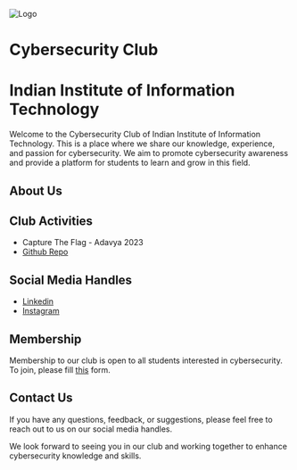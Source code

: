 ![Logo](http://csyclub.iiitkottayam.ac.in/assets/img/CSC_Logo_trans.png)
# Cybersecurity Club 
# Indian Institute of Information Technology

Welcome to the Cybersecurity Club of Indian Institute of Information Technology. This is a place where we share our knowledge, experience, and passion for cybersecurity. We aim to promote cybersecurity awareness and provide a platform for students to learn and grow in this field.

## About Us



## Club Activities

- Capture The Flag - Adavya 2023
- [Github Repo](https://github.com/unworld11/ApoorvCTF-23-Writeups)

## Social Media Handles

- [Linkedin](https://www.linkedin.com/company/csyclub-iiitkottayam/)
- [Instagram](https://instagram.com/csyclub_iiitkottayam?igshid=ZWIzMWE5ZmU3Zg==)

## Membership

Membership to our club is open to all students interested in cybersecurity. To join, please fill [this](https://accounts.google.com/v3/signin/confirmidentifier?dsh=S-502729423:1682795151328926&authuser=1&continue=https://docs.google.com/forms/u/1/d/e/1FAIpQLSdbgaam8ly9Lbgp7OOmNUjUMJsgwVSQcn1I7Y-PD--deNh6OQ/viewform?usp%3Dsend_form&followup=https://docs.google.com/forms/u/1/d/e/1FAIpQLSdbgaam8ly9Lbgp7OOmNUjUMJsgwVSQcn1I7Y-PD--deNh6OQ/viewform?usp%3Dsend_form&ifkv=Af_xneHCIJGmc13jGyRkmLFNUgP0rH-TwHz86vgc9LXRJRepZYb7F1ru5Wb2ez6K_eyhBuhp0SPVdQ&ltmpl=forms&osid=1&passive=1209600&service=wise&flowName=GlifWebSignIn&flowEntry=ServiceLogin) form.

## Contact Us

If you have any questions, feedback, or suggestions, please feel free to reach out to us on our social media handles.

We look forward to seeing you in our club and working together to enhance cybersecurity knowledge and skills.
